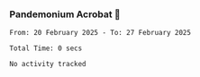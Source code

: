 ### Pandemonium Acrobat 🤸

<!--START_SECTION:waka-->

```all_time
From: 20 February 2025 - To: 27 February 2025

Total Time: 0 secs

No activity tracked
```

<!--END_SECTION:waka-->
